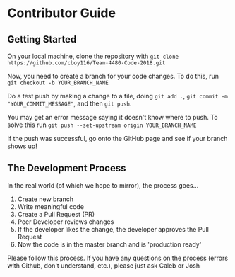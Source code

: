 # Contributor Guide #

## Getting Started ##
On your local machine, clone the repository with `git clone https://github.com/cboy116/Team-4480-Code-2018.git`

Now, you need to create a branch for your code changes. To do this,
run `git checkout -b YOUR_BRANCH_NAME`

Do a test push by making a change to a file, doing `git add .`, `git commit -m "YOUR_COMMIT_MESSAGE"`, and then `git push`.

You may get an error message saying it doesn't know where to push. To solve this run `git push --set-upstream origin YOUR_BRANCH_NAME`

If the push was successful, go onto the GitHub page and see if your branch shows up!

## The Development Process ##

In the real world (of which we hope to mirror), the process goes...

1. Create new branch
2. Write meaningful code
3. Create a Pull Request (PR)
4. Peer Developer reviews changes
5. If the developer likes the change, the developer approves the Pull Request
6. Now the code is in the master branch and is 'production ready'

Please follow this process. If you have any questions on the process (errors with Github, don't understand, etc.), please just ask Caleb or Josh
